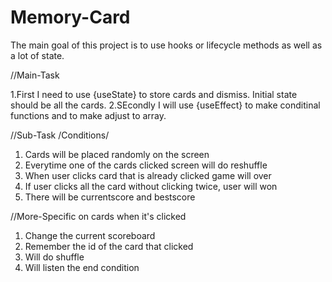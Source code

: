 # Memory-Card

The main goal of this project is to use hooks or lifecycle methods as well as a lot of state.

//Main-Task

1.First I need to use {useState} to store cards and dismiss. Initial state should be all the cards. 2.SEcondly I will use {useEffect} to make conditinal functions and to make adjust to array.

//Sub-Task /Conditions/

1. Cards will be placed randomly on the screen
2. Everytime one of the cards clicked screen will do reshuffle
3. When user clicks card that is already clicked game will over
4. If user clicks all the card without clicking twice, user will won
5. There will be currentscore and bestscore

//More-Specific on cards when it's clicked

1. Change the current scoreboard
2. Remember the id of the card that clicked
3. Will do shuffle
4. Will listen the end condition
